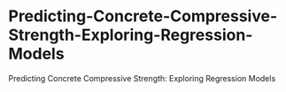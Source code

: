 # Predicting-Concrete-Compressive-Strength-Exploring-Regression-Models
Predicting Concrete Compressive Strength: Exploring Regression Models
